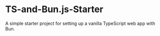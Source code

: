 # TS-and-Bun.js-Starter
A simple starter project for setting up a vanilla TypeScript web app with Bun.
